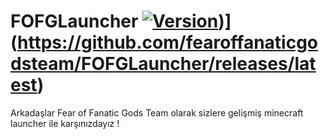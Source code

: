 # FOFGLauncher [![Version]([https://img.shields.io/github/release/dedepete/FreeLauncher.svg)](https://img.shields.io/github/v/release/fearoffanaticgodsteam/FOFGLauncher.svg))](https://github.com/fearoffanaticgodsteam/FOFGLauncher/releases/latest)
Arkadaşlar Fear of Fanatic Gods Team olarak sizlere gelişmiş minecraft launcher ile karşınızdayız !
